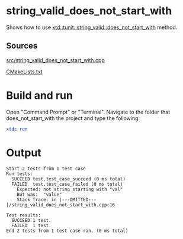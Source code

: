 # string_valid_does_not_start_with

Shows how to use [xtd::tunit::string_valid::does_not_start_with](https://gammasoft71.github.io/xtd/reference_guides/latest/classxtd_1_1tunit_1_1string__valid.html#a98101ae986546f99bc3645dbaace74f3) method.

## Sources

[src/string_valid_does_not_start_with.cpp](src/string_valid_does_not_start_with.cpp)

[CMakeLists.txt](CMakeLists.txt)

# Build and run

Open "Command Prompt" or "Terminal". Navigate to the folder that does_not_start_with the project and type the following:

```cmake
xtdc run
```

# Output

```
Start 2 tests from 1 test case
Run tests:
  SUCCEED test.test_case_succeed (0 ms total)
  FAILED  test.test_case_failed (0 ms total)
    Expected: not string starting with "val"
    But was:  "value"
    Stack Trace: in |---OMITTED---|/string_valid_does_not_start_with.cpp:16

Test results:
  SUCCEED 1 test.
  FAILED  1 test.
End 2 tests from 1 test case ran. (0 ms total)
```
